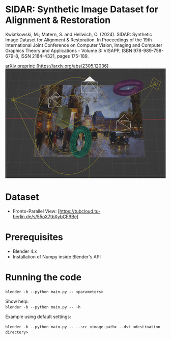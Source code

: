 # SIDAR: Synthetic Image Dataset for Alignment & Restoration

Kwiatkowski, M.; Matern, S. and Hellwich, O. (2024). SIDAR: Synthetic Image Dataset for Alignment & Restoration.  In Proceedings of the 19th International Joint Conference on Computer Vision, Imaging and Computer Graphics Theory and Applications - Volume 3: VISAPP, ISBN 978-989-758-679-8, ISSN 2184-4321, pages 175-189. 

arXiv preprint: [https://arxiv.org/abs/2305.12036]  
![SIDAR](blender.png)  
# Dataset

- Fronto-Parallel View: [https://tubcloud.tu-berlin.de/s/55oX7tbXybCF9Be]


# Prerequisites

- Blender 4.x
- Installation of Numpy inside Blender's API


# Running the code

`blender -b --python main.py -- <parameters>`

Show help:  
`blender -b --python main.py -- -h`

Example using default settings:

`blender -b --python main.py -- --src <image-path> --dst <destination directory>`


